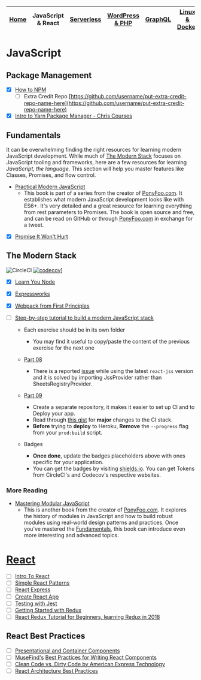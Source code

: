 | [Home](README.md) | JavaScript & React | [Serverless](serverless.md) | [WordPress & PHP](wordpress.md) | [GraphQL](graphql.md) | [Linux & Docker](linux.md) | [CSS](css.md) |
| ----------------- | ------------------ | --------------------------- | ------------------------------- | --------------------- | -------------------------- | ------------- |


# JavaScript

## Package Management

- [x] [How to NPM](https://github.com/workshopper/how-to-npm)
  - [ ] Extra Credit Repo [https://github.com/username/put-extra-credit-repo-name-here](https://github.com/username/put-extra-credit-repo-name-here)
- [x] [Intro to Yarn Package Manager - Chris Courses](https://www.youtube.com/watch?v=7n467QmiANM)

## Fundamentals

It can be overwhelming finding the right resources for learning modern JavaScript development. While much of [The Modern Stack](#the-modern-stack) focuses on JavaScript tooling and frameworks, here are a few resources for learning _JavaScript, the language_. This section will help you master features like Classes, Promises, and flow control.

- [Practical Modern JavaScript](https://github.com/mjavascript/practical-modern-javascript)
  - This book is part of a series from the creator of [PonyFoo.com](https://ponyfoo.com/books). It establishes what modern JavaScript development looks like with ES6+. It's very detailed and a great resource for learning everything from rest parameters to Promises. The book is open source and free, and can be read on GitHub or through [PonyFoo.com](https://ponyfoo.com/books) in exchange for a tweet.
- [x] [Promise It Won't Hurt](https://github.com/stevekane/promise-it-wont-hurt)

## The Modern Stack

![CircleCI](https://img.shields.io/circleci/build/github/haddadsim/learn-with-travis.svg?style=flat-square)
[![codecov](https://codecov.io/gh/haddadsim/learn-with-travis/branch/master/graph/badge.svg)](https://codecov.io/gh/haddadsim/learn-with-travis)]

- [x] [Learn You Node](https://github.com/workshopper/learnyounode)
- [x] [Expressworks](https://github.com/azat-co/expressworks)
- [x] [Webpack from First Principles](https://www.youtube.com/watch?v=WQue1AN93YU)
- [ ] [Step-by-step tutorial to build a modern JavaScript stack](https://github.com/verekia/js-stack-from-scratch)

  - Each exercise should be in its own folder
    - You may find it useful to copy/paste the content of the previous exercise for the next one
  - [Part 08](https://github.com/verekia/js-stack-from-scratch/blob/master/tutorial/08-bootstrap-jss.md)

    - There is a reported [issue](https://github.com/verekia/js-stack-from-scratch/issues/243) while using the latest `react-jss` version and it is solved by importing JssProvider rather than SheetsRegistryProvider.

  - [Part 09](https://github.com/verekia/js-stack-from-scratch/blob/master/tutorial/09-travis-coveralls-heroku.md)

    - Create a separate repository, it makes it easier to set up CI and to Deploy your app.
    - Read through [this gist](https://gist.github.com/Faultless/cbb014364dc1a5440ab6473a9a3608ab) for **major** changes to the CI stack.
    - **Before** trying to **deploy** to Heroku, **Remove** the `--progress` flag from your `prod:build` script.

  - Badges
    - **Once done**, update the badges placeholders above with ones specific for your application.
    - You can get the badges by visiting [shields.io](http://shields.io/). You can get Tokens from CircleCI's and Codecov's respective websites.

### More Reading

- [Mastering Modular JavaScript](https://github.com/mjavascript/mastering-modular-javascript)
  - This is another book from the creator of [PonyFoo.com](https://ponyfoo.com/books). It explores the history of modules in JavaScript and how to build robust modules using real-world design patterns and practices. Once you've mastered the [Fundamentals](#fundamentals), this book can introduce even more interesting and advanced topics.

# [React](https://facebook.github.io/react/)

- [ ] [Intro To React](https://facebook.github.io/react/tutorial/tutorial.html)
- [ ] [Simple React Patterns](http://lucasmreis.github.io/blog/simple-react-patterns/)
- [ ] [React Express](http://www.react.express/)
- [ ] [Create React App](https://github.com/facebookincubator/create-react-app)
- [ ] [Testing with Jest](https://facebook.github.io/jest/docs/tutorial-react.html)
- [ ] [Getting Started with Redux](https://egghead.io/courses/getting-started-with-redux)
- [ ] [React Redux Tutorial for Beginners, learning Redux in 2018](https://dev.to/valentinogagliardi/react-redux-tutorial-for-beginners-learning-redux-in-2018-13hj)

## React Best Practices

- [ ] [Presentational and Container Components](https://medium.com/@dan_abramov/smart-and-dumb-components-7ca2f9a7c7d0)
- [ ] [MuseFind's](https://musefind.com/) [Best Practices for Writing React Components](https://engineering.musefind.com/our-best-practices-for-writing-react-components-dec3eb5c3fc8)
- [ ] [Clean Code vs. Dirty Code by American Express Technology](https://americanexpress.io/clean-code-dirty-code/)
- [ ] [React Architecture Best Practices](https://www.sitepoint.com/react-architecture-best-practices/)

